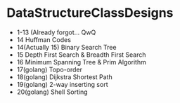 # DataStructureClassDesigns

* 1-13 (Already forgot... QwQ
* 14 Huffman Codes
* 14(Actually 15) Binary Search Tree
* 15 Depth First Search & Breadth First Search
* 16 Minimum Spanning Tree & Prim Algorithm
* 17(golang) Topo-order
* 18(golang) Dijkstra Shortest Path
* 19(golang) 2-way inserting sort
* 20(golang) Shell Sorting

